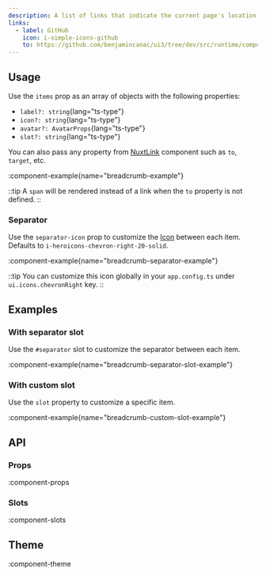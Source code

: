```yaml
---
description: A list of links that indicate the current page's location within a navigational hierarchy.
links:
  - label: GitHub
    icon: i-simple-icons-github
    to: https://github.com/benjamincanac/ui3/tree/dev/src/runtime/components/Breadcrumb.vue
---
```


## Usage

Use the `items` prop as an array of objects with the following properties:

- `label?: string`{lang="ts-type"}
- `icon?: string`{lang="ts-type"}
- `avatar?: AvatarProps`{lang="ts-type"}
- `slot?: string`{lang="ts-type"}

You can also pass any property from [NuxtLink](https://nuxt.com/docs/api/components/nuxt-link#props) component such as `to`, `target`, etc.

:component-example{name="breadcrumb-example"}

::tip
A `span` will be rendered instead of a link when the `to` property is not defined.
::

### Separator

Use the `separator-icon` prop to customize the [Icon](/components/icon) between each item. Defaults to `i-heroicons-chevron-right-20-solid`.

:component-example{name="breadcrumb-separator-example"}

::tip
You can customize this icon globally in your `app.config.ts` under `ui.icons.chevronRight` key.
::

## Examples

### With separator slot

Use the `#separator` slot to customize the separator between each item.

:component-example{name="breadcrumb-separator-slot-example"}

### With custom slot

Use the `slot` property to customize a specific item.

:component-example{name="breadcrumb-custom-slot-example"}

## API

### Props

:component-props

### Slots

:component-slots

## Theme

:component-theme
